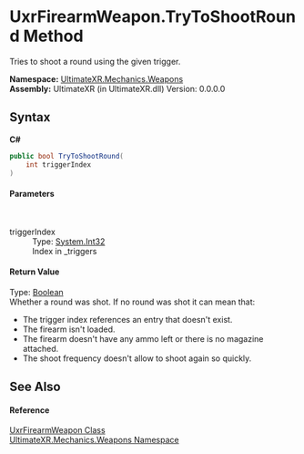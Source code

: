 # UxrFirearmWeapon.TryToShootRound Method 
 

Tries to shoot a round using the given trigger.

**Namespace:**&nbsp;<a href="N_UltimateXR_Mechanics_Weapons">UltimateXR.Mechanics.Weapons</a><br />**Assembly:**&nbsp;UltimateXR (in UltimateXR.dll) Version: 0.0.0.0

## Syntax

**C#**<br />
``` C#
public bool TryToShootRound(
	int triggerIndex
)
```


#### Parameters
&nbsp;<dl><dt>triggerIndex</dt><dd>Type: <a href="https://docs.microsoft.com/dotnet/api/system.int32" target="_blank" rel="noopener noreferrer">System.Int32</a><br />Index in _triggers</dd></dl>

#### Return Value
Type: <a href="https://docs.microsoft.com/dotnet/api/system.boolean" target="_blank" rel="noopener noreferrer">Boolean</a><br />Whether a round was shot. If no round was shot it can mean that:
&nbsp;<ul><li>The trigger index references an entry that doesn't exist.</li><li>The firearm isn't loaded.</li><li>The firearm doesn't have any ammo left or there is no magazine attached.</li><li>The shoot frequency doesn't allow to shoot again so quickly.</li></ul>

## See Also


#### Reference
<a href="T_UltimateXR_Mechanics_Weapons_UxrFirearmWeapon">UxrFirearmWeapon Class</a><br /><a href="N_UltimateXR_Mechanics_Weapons">UltimateXR.Mechanics.Weapons Namespace</a><br />